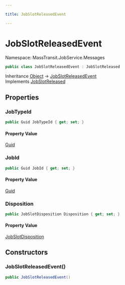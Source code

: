 ```yaml
---

title: JobSlotReleasedEvent

---
```


# JobSlotReleasedEvent

Namespace: MassTransit.JobService.Messages

```csharp
public class JobSlotReleasedEvent : JobSlotReleased
```

Inheritance [Object](https://learn.microsoft.com/en-us/dotnet/api/system.object) → [JobSlotReleasedEvent](../masstransit-jobservice-messages/jobslotreleasedevent)<br/>
Implements [JobSlotReleased](../../masstransit-abstractions/masstransit-contracts-jobservice/jobslotreleased)

## Properties

### **JobTypeId**

```csharp
public Guid JobTypeId { get; set; }
```

#### Property Value

[Guid](https://learn.microsoft.com/en-us/dotnet/api/system.guid)<br/>

### **JobId**

```csharp
public Guid JobId { get; set; }
```

#### Property Value

[Guid](https://learn.microsoft.com/en-us/dotnet/api/system.guid)<br/>

### **Disposition**

```csharp
public JobSlotDisposition Disposition { get; set; }
```

#### Property Value

[JobSlotDisposition](../../masstransit-abstractions/masstransit-contracts-jobservice/jobslotdisposition)<br/>

## Constructors

### **JobSlotReleasedEvent()**

```csharp
public JobSlotReleasedEvent()
```
